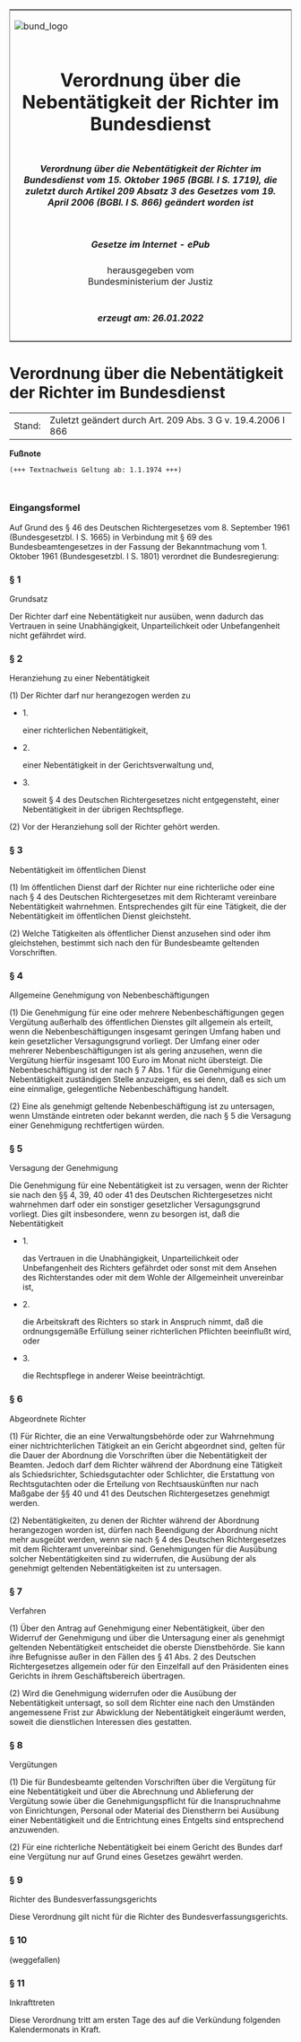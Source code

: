 <span id="DECKBLATT.html"></span>

<table border="0" frame="border" width="100%">

<tr valign="top">

<td align="left">

![bund\_logo](BfJ_2021_Web_de_de.gif)

</td>

<td align="right">

 

</td>

</tr>

<tr align="center" valign="middle">

<td colspan="2">

# Verordnung über die Nebentätigkeit der Richter im Bundesdienst

</td>

</tr>

<tr align="center" valign="middle">

<td colspan="2">

##### Verordnung über die Nebentätigkeit der Richter im Bundesdienst vom 15. Oktober 1965 (BGBl. I S. 1719), die zuletzt durch Artikel 209 Absatz 3 des Gesetzes vom 19. April 2006 (BGBl. I S. 866) geändert worden ist

</td>

</tr>

<tr align="center" valign="middle">

<td colspan="2">

  
  

##### Gesetze im Internet - ePub  
  
herausgegeben vom  
Bundesministerium der Justiz

</td>

</tr>

<tr align="center" valign="bottom">

<td colspan="2">

  
  

##### erzeugt am: 26.01.2022

</td>

</tr>

</table>

<span id="BJNR017190965.html"></span>

# Verordnung über die Nebentätigkeit der Richter im Bundesdienst

<div>

<div class="jnhtml">

|        |                                                             |
| ------ | ----------------------------------------------------------- |
| Stand: | Zuletzt geändert durch Art. 209 Abs. 3 G v. 19.4.2006 I 866 |

</div>

</div>

<div>

  
**Fußnote**

<div class="jnhtml">

<div>

<div class="jurAbsatz">

  

``` 
(+++ Textnachweis Geltung ab: 1.1.1974 +++)

 
```

</div>

</div>

</div>

</div>

<span id="BJNR017190965BJNE000100666.html"></span>

### Eingangsformel  

<div>

<div class="jnhtml">

<div>

<div class="jurAbsatz">

Auf Grund des § 46 des Deutschen Richtergesetzes vom 8. September 1961
(Bundesgesetzbl. I S. 1665) in Verbindung mit § 69 des
Bundesbeamtengesetzes in der Fassung der Bekanntmachung vom 1. Oktober
1961 (Bundesgesetzbl. I S. 1801) verordnet die Bundesregierung:

</div>

</div>

</div>

</div>

<span id="BJNR017190965BJNE000200666.html"></span>

### § 1  
Grundsatz

<div>

<div class="jnhtml">

<div>

<div class="jurAbsatz">

Der Richter darf eine Nebentätigkeit nur ausüben, wenn dadurch das
Vertrauen in seine Unabhängigkeit, Unparteilichkeit oder Unbefangenheit
nicht gefährdet wird.

</div>

</div>

</div>

</div>

<span id="BJNR017190965BJNE000300666.html"></span>

### § 2  
Heranziehung zu einer Nebentätigkeit

<div>

<div class="jnhtml">

<div>

<div class="jurAbsatz">

(1) Der Richter darf nur herangezogen werden zu

  - 1\.
    
    <div style="">
    
    einer richterlichen Nebentätigkeit,
    
    </div>

  - 2\.
    
    <div style="">
    
    einer Nebentätigkeit in der Gerichtsverwaltung und,
    
    </div>

  - 3\.
    
    <div style="">
    
    soweit § 4 des Deutschen Richtergesetzes nicht entgegensteht, einer
    Nebentätigkeit in der übrigen Rechtspflege.
    
    </div>

</div>

<div class="jurAbsatz">

(2) Vor der Heranziehung soll der Richter gehört werden.

</div>

</div>

</div>

</div>

<span id="BJNR017190965BJNE000400666.html"></span>

### § 3  
Nebentätigkeit im öffentlichen Dienst

<div>

<div class="jnhtml">

<div>

<div class="jurAbsatz">

(1) Im öffentlichen Dienst darf der Richter nur eine richterliche oder
eine nach § 4 des Deutschen Richtergesetzes mit dem Richteramt
vereinbare Nebentätigkeit wahrnehmen. Entsprechendes gilt für eine
Tätigkeit, die der Nebentätigkeit im öffentlichen Dienst gleichsteht.

</div>

<div class="jurAbsatz">

(2) Welche Tätigkeiten als öffentlicher Dienst anzusehen sind oder ihm
gleichstehen, bestimmt sich nach den für Bundesbeamte geltenden
Vorschriften.

</div>

</div>

</div>

</div>

<span id="BJNR017190965BJNE000501310.html"></span>

### § 4  
Allgemeine Genehmigung von Nebenbeschäftigungen

<div>

<div class="jnhtml">

<div>

<div class="jurAbsatz">

(1) Die Genehmigung für eine oder mehrere Nebenbeschäftigungen gegen
Vergütung außerhalb des öffentlichen Dienstes gilt allgemein als
erteilt, wenn die Nebenbeschäftigungen insgesamt geringen Umfang haben
und kein gesetzlicher Versagungsgrund vorliegt. Der Umfang einer oder
mehrerer Nebenbeschäftigungen ist als gering anzusehen, wenn die
Vergütung hierfür insgesamt 100 Euro im Monat nicht übersteigt. Die
Nebenbeschäftigung ist der nach § 7 Abs. 1 für die Genehmigung einer
Nebentätigkeit zuständigen Stelle anzuzeigen, es sei denn, daß es sich
um eine einmalige, gelegentliche Nebenbeschäftigung handelt.

</div>

<div class="jurAbsatz">

(2) Eine als genehmigt geltende Nebenbeschäftigung ist zu untersagen,
wenn Umstände eintreten oder bekannt werden, die nach § 5 die Versagung
einer Genehmigung rechtfertigen würden.

</div>

</div>

</div>

</div>

<span id="BJNR017190965BJNE000600666.html"></span>

### § 5  
Versagung der Genehmigung

<div>

<div class="jnhtml">

<div>

<div class="jurAbsatz">

Die Genehmigung für eine Nebentätigkeit ist zu versagen, wenn der
Richter sie nach den §§ 4, 39, 40 oder 41 des Deutschen Richtergesetzes
nicht wahrnehmen darf oder ein sonstiger gesetzlicher Versagungsgrund
vorliegt. Dies gilt insbesondere, wenn zu besorgen ist, daß die
Nebentätigkeit

  - 1\.
    
    <div style="">
    
    das Vertrauen in die Unabhängigkeit, Unparteilichkeit oder
    Unbefangenheit des Richters gefährdet oder sonst mit dem Ansehen des
    Richterstandes oder mit dem Wohle der Allgemeinheit unvereinbar ist,
    
    </div>

  - 2\.
    
    <div style="">
    
    die Arbeitskraft des Richters so stark in Anspruch nimmt, daß die
    ordnungsgemäße Erfüllung seiner richterlichen Pflichten beeinflußt
    wird, oder
    
    </div>

  - 3\.
    
    <div style="">
    
    die Rechtspflege in anderer Weise beeinträchtigt.
    
    </div>

</div>

</div>

</div>

</div>

<span id="BJNR017190965BJNE000700666.html"></span>

### § 6  
Abgeordnete Richter

<div>

<div class="jnhtml">

<div>

<div class="jurAbsatz">

(1) Für Richter, die an eine Verwaltungsbehörde oder zur Wahrnehmung
einer nichtrichterlichen Tätigkeit an ein Gericht abgeordnet sind,
gelten für die Dauer der Abordnung die Vorschriften über die
Nebentätigkeit der Beamten. Jedoch darf dem Richter während der
Abordnung eine Tätigkeit als Schiedsrichter, Schiedsgutachter oder
Schlichter, die Erstattung von Rechtsgutachten oder die Erteilung von
Rechtsauskünften nur nach Maßgabe der §§ 40 und 41 des Deutschen
Richtergesetzes genehmigt werden.

</div>

<div class="jurAbsatz">

(2) Nebentätigkeiten, zu denen der Richter während der Abordnung
herangezogen worden ist, dürfen nach Beendigung der Abordnung nicht mehr
ausgeübt werden, wenn sie nach § 4 des Deutschen Richtergesetzes mit dem
Richteramt unvereinbar sind. Genehmigungen für die Ausübung solcher
Nebentätigkeiten sind zu widerrufen, die Ausübung der als genehmigt
geltenden Nebentätigkeiten ist zu untersagen.

</div>

</div>

</div>

</div>

<span id="BJNR017190965BJNE000800666.html"></span>

### § 7  
Verfahren

<div>

<div class="jnhtml">

<div>

<div class="jurAbsatz">

(1) Über den Antrag auf Genehmigung einer Nebentätigkeit, über den
Widerruf der Genehmigung und über die Untersagung einer als genehmigt
geltenden Nebentätigkeit entscheidet die oberste Dienstbehörde. Sie kann
ihre Befugnisse außer in den Fällen des § 41 Abs. 2 des Deutschen
Richtergesetzes allgemein oder für den Einzelfall auf den Präsidenten
eines Gerichts in ihrem Geschäftsbereich übertragen.

</div>

<div class="jurAbsatz">

(2) Wird die Genehmigung widerrufen oder die Ausübung der Nebentätigkeit
untersagt, so soll dem Richter eine nach den Umständen angemessene Frist
zur Abwicklung der Nebentätigkeit eingeräumt werden, soweit die
dienstlichen Interessen dies gestatten.

</div>

</div>

</div>

</div>

<span id="BJNR017190965BJNE000901309.html"></span>

### § 8  
Vergütungen

<div>

<div class="jnhtml">

<div>

<div class="jurAbsatz">

(1) Die für Bundesbeamte geltenden Vorschriften über die Vergütung für
eine Nebentätigkeit und über die Abrechnung und Ablieferung der
Vergütung sowie über die Genehmigungspflicht für die Inanspruchnahme
von Einrichtungen, Personal oder Material des Dienstherrn bei Ausübung
einer Nebentätigkeit und die Entrichtung eines Entgelts sind
entsprechend anzuwenden.

</div>

<div class="jurAbsatz">

(2) Für eine richterliche Nebentätigkeit bei einem Gericht des Bundes
darf eine Vergütung nur auf Grund eines Gesetzes gewährt werden.

</div>

</div>

</div>

</div>

<span id="BJNR017190965BJNE001000666.html"></span>

### § 9  
Richter des Bundesverfassungsgerichts

<div>

<div class="jnhtml">

<div>

<div class="jurAbsatz">

Diese Verordnung gilt nicht für die Richter des
Bundesverfassungsgerichts.

</div>

</div>

</div>

</div>

<span id="BJNR017190965BJNE001101301.html"></span>

### § 10  

<div>

<div class="jnhtml">

<div>

<div class="jurAbsatz">

(weggefallen)

</div>

</div>

</div>

</div>

<span id="BJNR017190965BJNE001200666.html"></span>

### § 11  
Inkrafttreten

<div>

<div class="jnhtml">

<div>

<div class="jurAbsatz">

Diese Verordnung tritt am ersten Tage des auf die Verkündung folgenden
Kalendermonats in Kraft.

</div>

</div>

</div>

</div>
